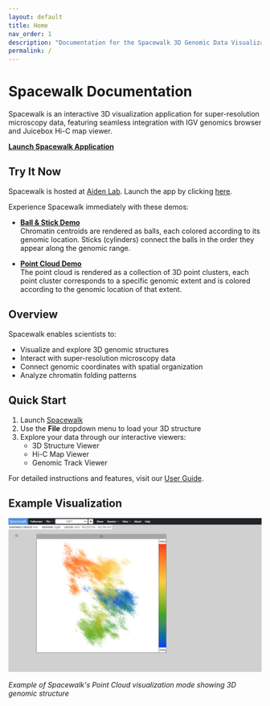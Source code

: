 ```yaml
---
layout: default
title: Home
nav_order: 1
description: "Documentation for the Spacewalk 3D Genomic Data Visualization Tool"
permalink: /
---
```


# Spacewalk Documentation

Spacewalk is an interactive 3D visualization application for super-resolution microscopy data, featuring seamless integration with IGV genomics browser and Juicebox Hi-C map viewer.

**[Launch Spacewalk Application](https://aidenlab.org/spacewalk/)**

## Try It Now

Spacewalk is hosted at [Aiden  Lab](https://aidenlab.org). Launch the app by clicking [here](https://aidenlab.org/spacewalk).

Experience Spacewalk immediately with these demos:

- **[Ball & Stick Demo](https://tinyurl.com/25audeaa)**  
  Chromatin centroids are rendered as balls, each colored according to its genomic location. 
  Sticks (cylinders) connect the balls in the order they appear along the genomic range.

- **[Point Cloud Demo](https://tinyurl.com/23lwr5u6)**  
The point cloud is rendered as a collection of 3D point clusters, each point cluster corresponds to a specific genomic extent and is colored according to the genomic location of that extent.

## Overview

Spacewalk enables scientists to:
- Visualize and explore 3D genomic structures
- Interact with super-resolution microscopy data
- Connect genomic coordinates with spatial organization
- Analyze chromatin folding patterns

## Quick Start

1. Launch [Spacewalk](https://aidenlab.org/spacewalk/)
2. Use the **File** dropdown menu to load your 3D structure
3. Explore your data through our interactive viewers:
   - 3D Structure Viewer
   - Hi-C Map Viewer
   - Genomic Track Viewer

For detailed instructions and features, visit our [User Guide](user-guide).

## Example Visualization

![point cloud render style](img/render-style-point-cloud.png)

*Example of Spacewalk's Point Cloud visualization mode showing 3D genomic structure*

